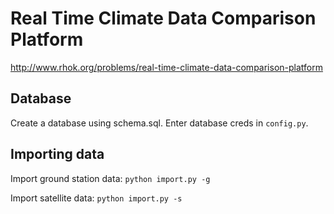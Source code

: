 # Real Time Climate Data Comparison Platform

http://www.rhok.org/problems/real-time-climate-data-comparison-platform

## Database

Create a database using schema.sql.  Enter database creds in `config.py`.

## Importing data

Import ground station data: `python import.py -g`

Import satellite data: `python import.py -s`

